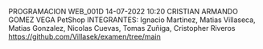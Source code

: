 PROGRAMACION WEB_001D
14-07-2022 10:20
CRISTIAN ARMANDO GOMEZ VEGA
PetShop
INTEGRANTES: Ignacio Martinez, Matias Villaseca, Matias Gonzalez, Nicolas Cuevas, Tomas Zuñiga, Cristopher Riveros
https://github.com/Villasek/examen/tree/main
